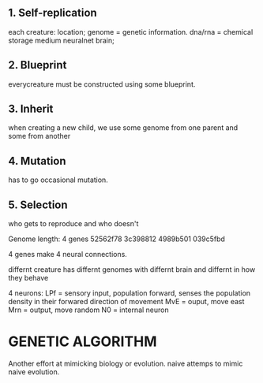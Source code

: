 

## 1. Self-replication
each creature:
location;
genome = genetic information. dna/rna = chemical storage medium
neuralnet brain;

## 2. Blueprint

everycreature must be constructed using some blueprint.


## 3. Inherit
when creating a new child, we use some genome from one parent and some from another

## 4. Mutation
has to go occasional mutation.

## 5. Selection
who gets to reproduce and who doesn't




Genome length: 4 genes
52562f78 3c398812 4989b501 039c5fbd

4 genes make 4 neural connections.

differnt creature has differnt genomes with differnt brain and differnt in how they behave

4 neurons:
LPf = sensory input, population forward, senses the population density in their forwared direction of movement
MvE = ouput, move east
Mrn = output, move random
N0 = internal neuron

# GENETIC ALGORITHM

Another effort at mimicking biology or evolution.
naive attemps to mimic naive evolution.


